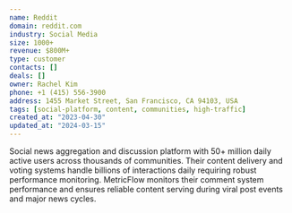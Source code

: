 ```yaml
---
name: Reddit
domain: reddit.com
industry: Social Media
size: 1000+
revenue: $800M+
type: customer
contacts: []
deals: []
owner: Rachel Kim
phone: +1 (415) 556-3900
address: 1455 Market Street, San Francisco, CA 94103, USA
tags: [social-platform, content, communities, high-traffic]
created_at: "2023-04-30"
updated_at: "2024-03-15"
---
```


Social news aggregation and discussion platform with 50+ million daily active users across thousands of communities. Their content delivery and voting systems handle billions of interactions daily requiring robust performance monitoring. MetricFlow monitors their comment system performance and ensures reliable content serving during viral post events and major news cycles.